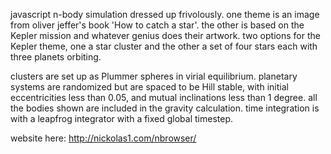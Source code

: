 javascript n-body simulation dressed up frivolously. one theme is an image from oliver jeffer's book 'How to catch a star'. the other is based on the Kepler mission and whatever genius does their artwork. two options for the Kepler theme, one a star cluster and the other a set of four stars each with three planets orbiting.

clusters are set up as Plummer spheres in virial equilibrium. planetary systems are randomized but are spaced to be Hill stable, with initial eccentricities less than 0.05, and mutual inclinations less than 1 degree. all the bodies shown are included in the gravity calculation. time integration is with a leapfrog integrator with a fixed global timestep.

website here: http://nickolas1.com/nbrowser/
